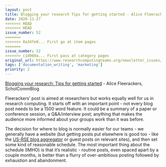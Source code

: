 ```yaml
---
layout: post
title: Blogging your research Tips for getting started - Alice Fleerackers, ScholCommBlog
date: 2020-11-27
<<<<<<< HEAD
<<<<<<< HEAD
issue_number: 52
=======
>>>>>>> 0a34fe0... First go at item pages
=======
issue_number: 52
>>>>>>> c1d069a... First pass at category pages
original_url: https://www.researchcomputingteams.org/newsletter_issues/0052
tags: ['documentation_writing', 'marketing']
priority: 2
---
```


<!-- markdownlint-disable MD033 -->
<!-- markdownlint-disable MD041 -->
<!-- markdownlint-disable MD049 -->

[Blogging your research: Tips for getting started](https://www.scholcommlab.ca/2020/11/23/blogging-your-research-tips-for-getting-started/) - Alice Fleerackers, ScholCommBlog

Fleerackers’ post is aimed at researchers but works equally well for us in research computing.  It starts off with an important point - not every blog post needs to be a 1500 word feature.  It could be a summary of a paper or conference session, a Q&A/interview post; anything that makes the audience more informed about your groups work than it was before.

The decision for where to blog is normally easier for our teams - we generally have a website (but getting posts put elsewhere is good too - like the [US-RSE blog aggregator](http://us-rse.org/blog/) or guest posts on relevant sites), and then set some kind of reasonable schedule.  The most important thing about the schedule (IMHO) is that it’s realistic - routine posts, even spaced apart by a couple months, is better than a flurry of over-ambitious posting followed by exhaustion and abandonment.